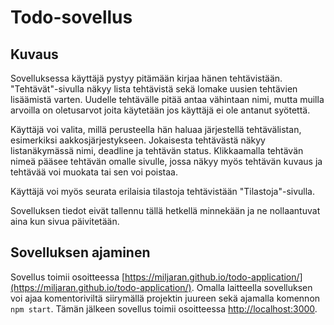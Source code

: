 # Todo-sovellus

## Kuvaus
Sovelluksessa käyttäjä pystyy pitämään kirjaa hänen tehtävistään. "Tehtävät"-sivulla näkyy lista tehtävistä sekä lomake uusien tehtävien lisäämistä varten. Uudelle tehtävälle pitää antaa vähintaan nimi, mutta muilla arvoilla on oletusarvot joita käytetään jos käyttäjä ei ole antanut syötettä. 

Käyttäjä voi valita, millä perusteella hän haluaa järjestellä tehtävälistan, esimerkiksi aakkosjärjestykseen. Jokaisesta tehtävästä näkyy listanäkymässä nimi, deadline ja tehtävän status. Klikkaamalla tehtävän nimeä pääsee tehtävän omalle sivulle, jossa näkyy myös tehtävän kuvaus ja tehtävää voi muokata tai sen voi poistaa.

Käyttäjä voi myös seurata erilaisia tilastoja tehtävistään "Tilastoja"-sivulla.

Sovelluksen tiedot eivät tallennu tällä hetkellä minnekään ja ne nollaantuvat aina kun sivua päivitetään.

## Sovelluksen ajaminen
Sovellus toimii osoitteessa [https://miljaran.github.io/todo-application/](https://miljaran.github.io/todo-application/). Omalla laitteella sovelluksen voi ajaa komentoriviltä siirymällä projektin juureen sekä ajamalla komennon `npm start`. Tämän jälkeen sovellus toimii osoitteessa [http://localhost:3000](http://localhost:3000).